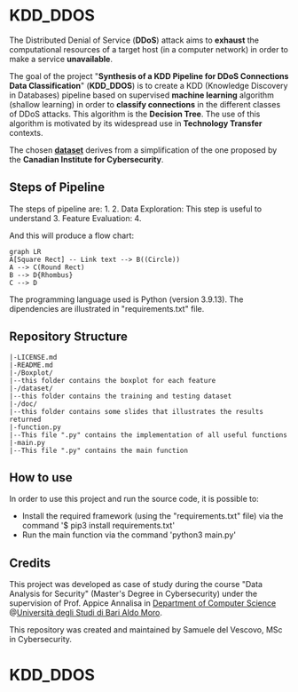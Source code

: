 # KDD_DDOS

The Distributed Denial of Service (**DDoS**) attack aims to **exhaust** the computational resources
of a target host (in a computer network) in order to make a service **unavailable**.

The goal of the project "**Synthesis of a KDD Pipeline for DDoS Connections Data Classification**" (**KDD_DDOS**) is to create a KDD (Knowledge Discovery in Databases) pipeline based on supervised **machine learning** algorithm (shallow learning) in order to **classify connections** in the different classes of DDoS attacks. This  algorithm is the **Decision Tree**. The use of this algorithm is motivated by its widespread use in **Technology Transfer** contexts.

The chosen [**dataset**](https://www.unb.ca/cic/datasets/ddos-2019.html) derives from a simplification of the one proposed by the **Canadian Institute
for Cybersecurity**.

## Steps of Pipeline

The steps of pipeline are:
1. 
2. Data Exploration: This step is useful to understand 
3. Feature Evaluation:
4. 

And this will produce a flow chart:

```mermaid
graph LR
A[Square Rect] -- Link text --> B((Circle))
A --> C(Round Rect)
B --> D{Rhombus}
C --> D
```


The programming language used is Python (version 3.9.13). The dipendencies are illustrated in "requirements.txt" file.

## Repository Structure
```
|-LICENSE.md
|-README.md
|-/Boxplot/
|--this folder contains the boxplot for each feature
|-/dataset/
|--this folder contains the training and testing dataset
|-/doc/
|--this folder contains some slides that illustrates the results returned
|-function.py
|--This file ".py" contains the implementation of all useful functions 
|-main.py
|--This file ".py" contains the main function

```

## How to use
In order to use this project and run the source code, it is possible to:
* Install the required framework (using the "requirements.txt" file) via the command '$ pip3 install requirements.txt'
* Run the main function via the command 'python3 main.py'


## Credits

This project was developed as case of study during the course "Data Analysis for Security" (Master's Degree in Cybersecurity) under the supervision of Prof. Appice Annalisa in [Department of Computer Science](https://www.uniba.it/it/ricerca/dipartimenti/informatica/en) @[Università degli Studi di Bari Aldo Moro](https://www.uniba.it/en). 

This repository was created and maintained by Samuele del Vescovo, MSc in Cybersecurity.





# KDD_DDOS